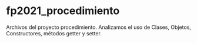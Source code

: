 # fp2021_procedimiento
Archivos del proyecto procedimiento.
Analizamos el uso de Clases, Objetos, Constructores, métodos getter y setter.
